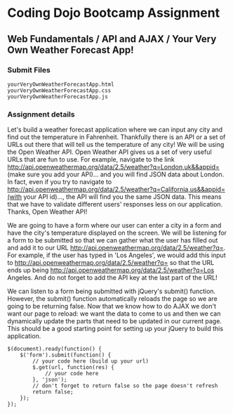 # Coding Dojo Bootcamp Assignment  
## Web Fundamentals / API and AJAX / Your Very Own Weather Forecast App!

### Submit Files
```
yourVeryOwnWeatherForecastApp.html
yourVeryOwnWeatherForecastApp.css
yourVeryOwnWeatherForecastApp.js
```

### Assignment details  
Let's build a weather forecast application where we can input any city and find out the temperature in Fahrenheit. Thankfully there is an API or a set of URLs out there that will tell us the temperature of any city! We will be using the Open Weather API. Open Weather API gives us a set of very useful URLs that are fun to use. For example, navigate to the link   http://api.openweathermap.org/data/2.5/weather?q=London,uk&&appid= (make sure you add your API)... and you will find JSON data about London. In fact, even if you try to navigate to http://api.openweathermap.org/data/2.5/weather?q=California,us&&appid=(with your API id)..., the API will find you the same JSON data. This means that we have to validate different users' responses less on our application. Thanks, Open Weather API!

We are going to have a form where our user can enter a city in a form and have the city's temperature displayed on the screen. We will be listening for a form to be submitted so that we can gather what the user has filled out and add it to our URL http://api.openweathermap.org/data/2.5/weather?q=. For example, if the user has typed in 'Los Angeles', we would add this input to http://api.openweathermap.org/data/2.5/weather?q= so that the URL ends up being http://api.openweathermap.org/data/2.5/weather?q=Los Angeles. And do not forget to add the API key at the last part of the URL!

We can listen to a form being submitted with jQuery's submit() function. However, the submit() function automatically reloads the page so we are going to be returning false. Now that we know how to do AJAX we don't want our page to reload: we want the data to come to us and then we can dynamically update the parts that need to be updated in our current page. This should be a good starting point for setting up your jQuery to build this application.

```
$(document).ready(function() {
    $('form').submit(function() {
        // your code here (build up your url)
        $.get(url, function(res) {
            // your code here
        }, 'json');
        // don't forget to return false so the page doesn't refresh
        return false;
    });
});
```


